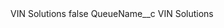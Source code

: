 <?xml version="1.0" encoding="UTF-8"?>
<CustomMetadata xmlns="http://soap.sforce.com/2006/04/metadata" xmlns:xsi="http://www.w3.org/2001/XMLSchema-instance" xmlns:xsd="http://www.w3.org/2001/XMLSchema">
    <label>VIN Solutions</label>
    <protected>false</protected>
    <values>
        <field>QueueName__c</field>
        <value xsi:type="xsd:string">VIN Solutions</value>
    </values>
</CustomMetadata>
